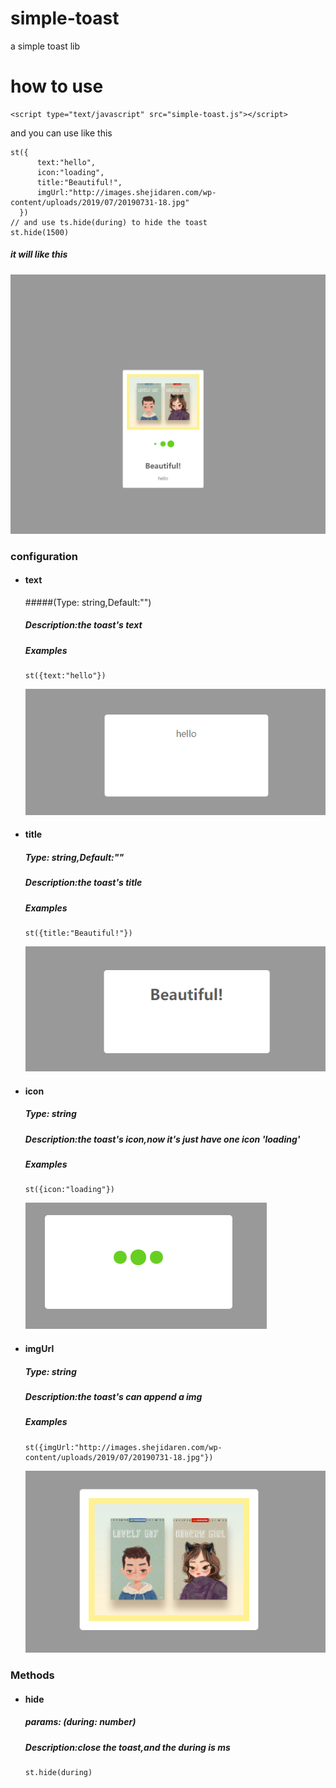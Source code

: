 # simple-toast
a simple toast lib

# how to use
````
<script type="text/javascript" src="simple-toast.js"></script>
````
and you can use like this
````
st({
      text:"hello",
      icon:"loading",
      title:"Beautiful!",
      imgUrl:"http://images.shejidaren.com/wp-content/uploads/2019/07/20190731-18.jpg"
  })
// and use ts.hide(during) to hide the toast
st.hide(1500)
````
##### it will like this
![avatar](./examples/example1.png)

### configuration
- #### text 
    #####(Type: string,Default:"")
    ##### Description:the toast's text    
    ##### Examples
    ````
    st({text:"hello"})
    ````
    ![avatar](./examples/example2.png)

- #### title 
    ##### Type: string,Default:""   
    ##### Description:the toast's title    
    ##### Examples 
    ````
    st({title:"Beautiful!"})
    ````
    ![avatar](./examples/example3.png)

- #### icon
    ##### Type: string  
    ##### Description:the toast's icon,now it's just have one icon 'loading'    
    ##### Examples
    ````
    st({icon:"loading"})
    ````
    ![avatar](./examples/example4.png)

- #### imgUrl
    ##### Type: string  
    ##### Description:the toast's can append a img   
    ##### Examples
    ````
    st({imgUrl:"http://images.shejidaren.com/wp-content/uploads/2019/07/20190731-18.jpg"})
    ````
    ![avatar](./examples/example5.png)

### Methods
- #### hide
    ##### params: (during: number)  
    ##### Description:close the toast,and the during is ms
  ````
  st.hide(during)
  ````
    